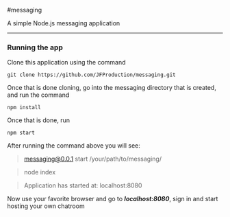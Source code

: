 #messaging

A simple Node.js messaging application

---

### Running the app
Clone this application using the command

	git clone https://github.com/JFProduction/messaging.git

Once that is done cloning, go into the messaging directory that is created, and run the command

    npm install
  
Once that is done, run
       
	npm start

After running the command above you will see: 
> messaging@0.0.1 start /your/path/to/messaging/

> node index

> Application has started at: localhost:8080

Now use your favorite browser and go to ***localhost:8080***, sign in and start hosting your own chatroom